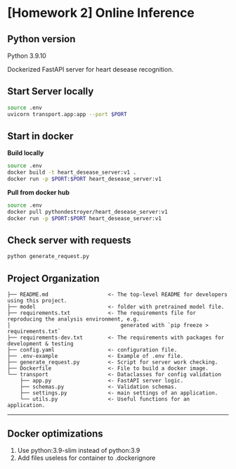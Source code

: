 # [Homework 2] Online Inference

## Python version 
Python 3.9.10

Dockerized FastAPI server for heart desease recognition.

## Start Server locally
```bash
source .env
uvicorn transport.app:app --port $PORT
```

## Start in docker
**Build locally**

```bash
source .env
docker build -t heart_desease_server:v1 .
docker run -p $PORT:$PORT heart_desease_server:v1
```

**Pull from docker hub**

```bash
source .env
docker pull pythondestroyer/heart_desease_server:v1
docker run -p $PORT:$PORT heart_desease_server:v1
```

## Check server with requests
```bash
python generate_request.py
```

Project Organization
------------
    ├── README.md                   <- The top-level README for developers using this project.
    ├── model                       <- folder with pretrained model file.
    ├── requirements.txt            <- The requirements file for reproducing the analysis environment, e.g.
    │                                   generated with `pip freeze > requirements.txt`
    ├── requirements-dev.txt        <- The requirements with packages for development & testing
    ├── config.yaml                 <- configuration file.
    ├── .env-example                <- Example of .env file.
    ├── generate_request.py         <- Script for server work checking.
    ├── Dockerfile                  <- File to build a docker image.
    └── transport                   <- Dataclasses for config validation
        ├── app.py                  <- FastAPI server logic.
        ├── schemas.py              <- Validation schemas.
        ├── settings.py             <- main settings of an application.
        └── utils.py                <- Useful functions for an application.
--------

## Docker optimizations
1. Use python:3.9-slim instead of python:3.9
2. Add files useless for container to .dockerignore
